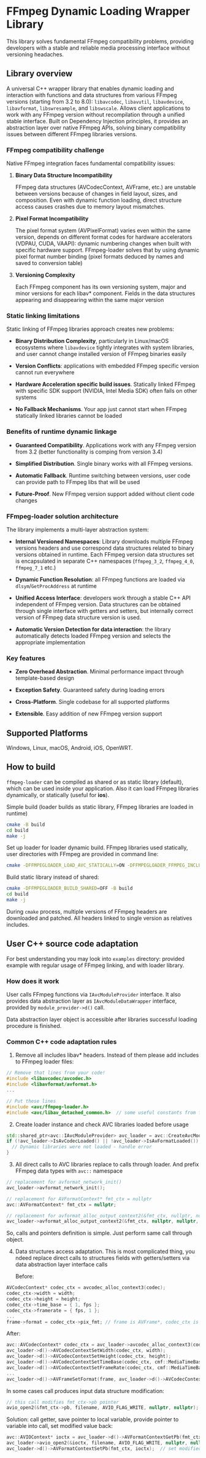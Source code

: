 # FFmpeg Dynamic Loading Wrapper Library

This library solves fundamental FFmpeg compatibility problems, providing developers with a stable and reliable media processing interface without versioning headaches.

## Library overview

A universal C++ wrapper library that enables dynamic loading and interaction with functions and data structures from various FFmpeg versions (starting from 3.2 to 8.0): `libavcodec`, `libavutil`, `libavdevice`, `libavformat`, `libswresample`, and `libswscale`. 
Allows client applications to work with any FFmpeg version without recompilation through a unified stable interface.
Built on Dependency Injection principles, it provides an abstraction layer over native FFmpeg APIs, solving binary compatibility issues between different FFmpeg libraries versions.

### FFmpeg compatibility challenge

Native FFmpeg integration faces fundamental compatibility issues:

1. **Binary Data Structure Incompatibility**

    FFmpeg data structures (AVCodecContext, AVFrame, etc.) are unstable between versions because of changes in field layout, sizes, and composition. Even with dynamic function loading, direct structure access causes crashes due to memory layout mismatches.

2. **Pixel Format Incompatibility**

    The pixel format system (AVPixelFormat) varies even within the same version, depends on different format codes for hardware accelerators (VDPAU, CUDA, VAAPI): dynamic numbering changes when built with specific hardware support. FFmpeg-loader solves that by using dynamic pixel format number binding (pixel formats deduced by names and saved to conversion table)

3. **Versioning Complexity**

    Each FFmpeg component has its own versioning system, major and minor versions for each libav* component. Fields in the data structures appearing and disappearing within the same major version


### Static linking limitations

Static linking of FFmpeg libraries approach creates new problems:

* **Binary Distribution Complexity**, particularly in Linux/macOS ecosystems where `libavdevice` tightly integrates with system libraries, and user cannot change installed version of FFmpeg binaries easily

* **Version Conflicts**: applications with embedded FFmpeg specific version cannot run everywhere

* **Hardware Acceleration specific build issues**. Statically linked FFmpeg with specific SDK support (NVIDIA, Intel Media SDK) often fails on other systems

* **No Fallback Mechanisms**. Your app just cannot start when FFmpeg statically linked libraries cannot be loaded


### Benefits of runtime dynamic linkage

* **Guaranteed Compatibility**. Applications work with any FFmpeg version from 3.2 (better functionality is comping from version 3.4)

* **Simplified Distribution**. Single binary works with all FFmpeg versions.

* **Automatic Fallback**. Runtime switching between versions, user code can provide path to FFmpeg libs that will be used

* **Future-Proof**. New FFmpeg version support added without client code changes


### FFmpeg-loader solution architecture

The library implements a multi-layer abstraction system:

* **Internal Versioned Namespaces**: Library downloads multiple FFmpeg versions headers and use correspond data structures related to binary versions obtained in runtime. Each FFmpeg version data structures set is encapsulated in separate C++ namespaces (`ffmpeg_3_2`, `ffmpeg_4_0`, `ffmpeg_7_1` etc.)

* **Dynamic Function Resolution**: all FFmpeg functions are loaded via `dlsym`/`GetProcAddress` at runtime

* **Unified Access Interface**:  developers work through a stable C++ API independent of FFmpeg version. Data structures can be obtained through single interface with getters and setters, but internally correct version of FFmpeg data structure version is used.

* **Automatic Version Detection for data interaction**: the library automatically detects loaded FFmpeg version and selects the appropriate implementation


### Key features

* **Zero Overhead Abstraction**. Minimal performance impact through template-based design

* **Exception Safety**. Guaranteed safety during loading errors

* **Cross-Platform**. Single codebase for all supported platforms

* **Extensible**. Easy addition of new FFmpeg version support


## Supported Platforms

Windows, Linux, macOS, Android, iOS, OpenWRT.


## How to build

`ffmpeg-loader` can be compiled as shared or as static library (default), which can be used inside your application.
Also it can load FFmpeg libraries dynamically, or statically (useful for **ios**).


Simple build (loader builds as static library, FFmpeg libraries are loaded in runtime)
```bash
cmake -B build
cd build
make -j
```

Set up loader for loader dynamic build. FFmpeg libraries used statically, user directories with FFmpeg are provided in command line:
```bash
cmake -DFFMPEGLOADER_LOAD_AVC_STATICALLY=ON -DFFMPEGLOADER_FFMPEG_INCLUDE_DIR="n:\ffmpeg\include\other" -DFFMPEGLOADER_FFMPEG_LIB_DIR="n:\ffmpeg\lib\win_x86_64" -B build
```

Build static library instead of shared:
```bash
cmake -DFFMPEGLOADER_BUILD_SHARED=OFF -B build
cd build
make -j
```

During `cmake` process, multiple versions of FFmpeg headers are downloaded and patched. All headers linked to single version as relatives includes.



## User C++ source code adaptation

For best understanding you may look into `examples` directory: provided example with regular usage of FFmpeg linking, and with loader library.

### How does it work

User calls FFmpeg functions via `IAvcModuleProvider` interface. It also provides data abstraction layer as `IAvcModuleDataWrapper` interface, provided by `module_provider->d()` call.

Data abstraction layer object is accessible after libraries successful loading procedure is finished.


### Common C++ code adaptation rules

1. Remove all includes libav* headers. Instead of them please add includes to FFmpeg loader files:
```cpp
// Remove that lines from your code!
#include <libavcodec/avcodec.h>
#include <libavformat/avformat.h>
...
```

```cpp
// Put these lines
#include <avc/ffmpeg-loader.h>
#include <avc/libav_detached_common.h>  // some useful constants from ffmpeg
```

2. Create loader instance and check AVC libraries loaded before usage
```cpp
std::shared_ptr<avc::IAvcModuleProvider> avc_loader = avc::CreateAvcModuleProvider3();
if (!avc_loader->IsAvCodecLoaded() || !avc_loader->IsAvFormatLoaded()) {
  // Dynamic libraries were not loaded - handle error
}
```

3. All direct calls to AVC libraries replace to calls through loader. And prefix FFmpeg data types with `avc::` namespace
```cpp
// replacement for avformat_network_init()
avc_loader->avformat_network_init();  

// replacement for AVFormatContext* fmt_ctx = nullptr
avc::AVFormatContext* fmt_ctx = nullptr;  

// replacement for avformat_alloc_output_context2(&fmt_ctx, nullptr, nullptr, filename)
avc_loader->avformat_alloc_output_context2(&fmt_ctx, nullptr, nullptr, filename);
```

  So, calls and pointers definition is simple. Just perform same call through object.

4. Data structures access adaptation. This is most complicated thing, you ndeed replace direct calls to structures fields with getters/setters via data abstraction layer interface calls

    Before:
```cpp
AVCodecContext* codec_ctx = avcodec_alloc_context3(codec);
codec_ctx->width = width;
codec_ctx->height = height;
codec_ctx->time_base = { 1, fps };
codec_ctx->framerate = { fps, 1 };
...
frame->format = codec_ctx->pix_fmt; // frame is AVFrame*, codec_ctx is AVCodecContext*

```

  After:
```cpp
avc::AVCodecContext* codec_ctx = avc_loader->avcodec_alloc_context3(codec);
avc_loader->d()->AVCodecContextSetWidth(codec_ctx, width);
avc_loader->d()->AVCodecContextSetHeight(codec_ctx, height);
avc_loader->d()->AVCodecContextSetTimeBase(codec_ctx, cmf::MediaTimeBase(1, fps));
avc_loader->d()->AVCodecContextSetFrameRate(codec_ctx, cmf::MediaTimeBase(fps, 1));
...
avc_loader->d()->AVFrameSetFormat(frame, avc_loader->d()->AVCodecContextGetPixFmt(codec_ctx));
```

  In some cases call produces input data structure modification:
```cpp
// this call modifies fmt_ctx->pb pointer
avio_open2(&fmt_ctx->pb, filename, AVIO_FLAG_WRITE, nullptr, nullptr);
```

  Solution: call getter, save pointer to local variable, provide pointer to variable into call, set modified value back:
```cpp
avc::AVIOContext* ioctx = avc_loader->d()->AVFormatContextGetPb(fmt_ctx);
avc_loader->avio_open2(&ioctx, filename, AVIO_FLAG_WRITE, nullptr, nullptr);
avc_loader->d()->AVFormatContextSetPb(fmt_ctx, ioctx);  // set modified AVIOContext to pb
```

